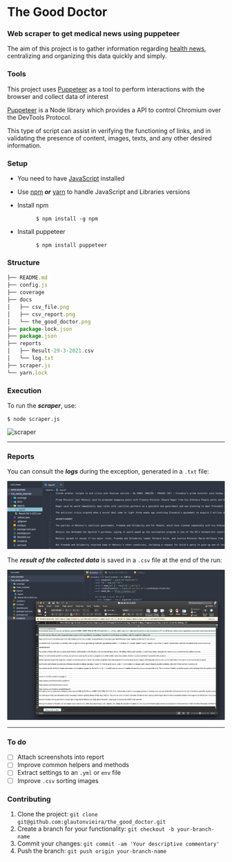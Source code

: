# The Good Doctor 
### Web scraper to get medical news using puppeteer

The aim of this project is to gather information regarding [health news](https://apnews.com/hub/health), centralizing and organizing this data quickly and simply.

### Tools

This project uses [Puppeteer](https://pptr.dev/) as a tool to perform interactions with the browser and collect data of interest

[Puppeteer](https://pptr.dev/) is a Node library which provides a API to control Chromium over the DevTools Protocol.

This type of script can assist in verifying the functioning of links, and in validating the presence of content, images, texts, and any other desired information.

### Setup

- You need to have [JavaScript](https://developer.mozilla.org/pt-BR/docs/Web/JavaScript) installed

* Use [npm](https://www.npmjs.com/) ***or*** [yarn](https://yarnpkg.com/) to handle JavaScript and Libraries versions

* Install npm

            $ npm install -g npm

* Install puppeteer

            $ npm install puppeteer

### Structure

```javascript
├── README.md
├── config.js
├── coverage
├── docs
│   ├── csv_file.png
│   ├── csv_report.png
│   └── the_good_doctor.png
├── package-lock.json
├── package.json
├── reports
│   ├── Result-29-3-2021.csv
│   └── log.txt
├── scraper.js
└── yarn.lock
```

### Execution

To run the ***scraper***, use:

```shell
$ node scraper.js
```

![scraper](https://user-images.githubusercontent.com/11621414/112860011-cf6eda80-9089-11eb-96ad-51d63e7e1b03.gif)

---

### Reports

You can consult the ***logs*** during the exception, generated in a `.txt` file:

![Execution Logs](docs/logs.png)

The ***result of the collected data*** is saved in a `.csv` file at the end of the run:

![CSV Report](docs/csv_file.png)

---

### To do

  - [ ]  Attach screenshots into report
  - [ ]  Improve common helpers and methods
  - [ ]  Extract settings to an `.yml` or `env` file
  - [ ]  Improve `.csv` sorting images 

### Contributing

1. Clone the project: `git clone git@github.com:glautonvieira/the_good_doctor.git`
2. Create a branch for your functionality: `git checkout -b your-branch-name`
3. Commit your changes: `git commit -am 'Your descriptive commentary'`
4. Push the branch: `git push origin your-branch-name`
